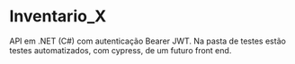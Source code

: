 # Inventario_X

API em .NET (C#) com autenticação Bearer JWT.
 Na pasta de testes estão testes automatizados, com cypress, de um futuro front end.
